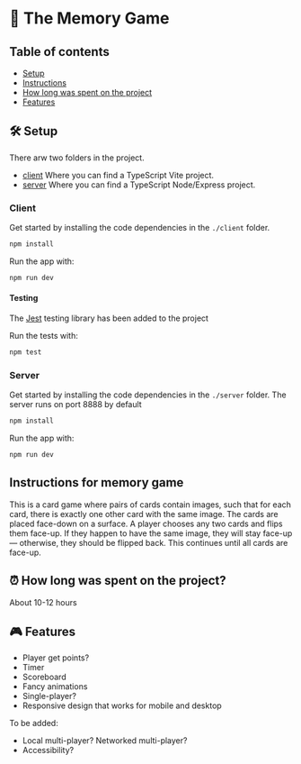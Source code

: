 # 🧠 The Memory Game

## Table of contents

- [Setup](#🛠️-setup)
- [Instructions](#instructions-for-memory-game)
- [How long was spent on the project](#⏰-how-long-was-spent-on-the-project)
- [Features](#🎮-features)


## 🛠️ Setup

There arw two folders in the project.

- [client](#client) Where you can find a TypeScript Vite project.
- [server](#server) Where you can find a TypeScript Node/Express project.

### Client

Get started by installing the code dependencies in the `./client` folder.

```bash
npm install
```

Run the app with:

```bash
npm run dev
```

#### Testing

The [Jest](https://jestjs.io/) testing library has been added to the project

Run the tests with:

```bash
npm test
```

### Server

Get started by installing the code dependencies in the `./server` folder. The server runs on port 8888 by default

```bash
npm install
```

Run the app with:

```bash
npm run dev
```

## Instructions for memory game 

This is a card game where pairs of cards contain images, such that for each card, there is exactly one other card with the same image. The cards are placed face-down on a surface. A player chooses any two cards and flips them face-up. If they happen to have the same image, they will stay face-up — otherwise, they should be flipped back. This continues until all cards are face-up.

## ⏰ How long was spent on the project?

About 10-12 hours 

## 🎮 Features

- Player get points? 
- Timer
- Scoreboard
- Fancy animations
- Single-player? 
- Responsive design that works for mobile and desktop

To be added: 
- Local multi-player? Networked multi-player?
- Accessibility?
